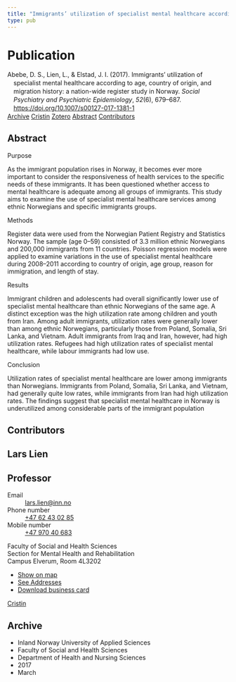 ```yaml
---
title: "Immigrants’ utilization of specialist mental healthcare according to age, country of origin, and migration history: a nation-wide register study in Norway"
type: pub
---
```

<h1>Publication</h1>
<article id="csl-bib-container-UNVYQMD3" class="csl-bib-container">
  <div class="csl-bib-body" style="line-height: 1.35; padding-left: 1em; text-indent:-1em;">
  <div class="csl-entry">Abebe, D. S., Lien, L., &amp; Elstad, J. I. (2017). Immigrants&#x2019; utilization of specialist mental healthcare according to age, country of origin, and migration history: a nation-wide register study in Norway. <i>Social Psychiatry and Psychiatric Epidemiology</i>, <i>52</i>(6), 679&#x2013;687. <a href="https://doi.org/10.1007/s00127-017-1381-1">https://doi.org/10.1007/s00127-017-1381-1</a></div>
</div>
  <div class="csl-bib-buttons">
    <a href="#taxonomy-article-UNVYQMD3" class="csl-bib-button">Archive</a>
    <a href="https://app.cristin.no/results/show.jsf?id=1461349" alt="Cristin URL" class="csl-bib-button">Cristin</a>
    <a href="http://zotero.org/groups/5022929/items/UNVYQMD3" alt="Zotero URL" class="csl-bib-button">Zotero</a>
    <a href="#abstract-article-UNVYQMD3" class="csl-bib-button">Abstract</a>
    <a href="#contributors-article-UNVYQMD3" class="csl-bib-button">Contributors</a>
  </div>
  <div id="csl-bib-meta-container-UNVYQMD3"></div>
</article>
<div id="csl-bib-meta-UNVYQMD3" class="csl-bib-meta">
  <article id="abstract-article-UNVYQMD3" class="abstract-article">
    <h1>Abstract</h1>
    Purpose 
 
As the immigrant population rises in Norway, it becomes ever more important to consider the responsiveness of health services to the specific needs of these immigrants. It has been questioned whether access to mental healthcare is adequate among all groups of immigrants. This study aims to examine the use of specialist mental healthcare services among ethnic Norwegians and specific immigrants groups. 
 
Methods 
 
Register data were used from the Norwegian Patient Registry and Statistics Norway. The sample (age 0–59) consisted of 3.3 million ethnic Norwegians and 200,000 immigrants from 11 countries. Poisson regression models were applied to examine variations in the use of specialist mental healthcare during 2008–2011 according to country of origin, age group, reason for immigration, and length of stay. 
 
Results 
 
Immigrant children and adolescents had overall significantly lower use of specialist mental healthcare than ethnic Norwegians of the same age. A distinct exception was the high utilization rate among children and youth from Iran. Among adult immigrants, utilization rates were generally lower than among ethnic Norwegians, particularly those from Poland, Somalia, Sri Lanka, and Vietnam. Adult immigrants from Iraq and Iran, however, had high utilization rates. Refugees had high utilization rates of specialist mental healthcare, while labour immigrants had low use. 
 
Conclusion 
 
Utilization rates of specialist mental healthcare are lower among immigrants than Norwegians. Immigrants from Poland, Somalia, Sri Lanka, and Vietnam, had generally quite low rates, while immigrants from Iran had high utilization rates. The findings suggest that specialist mental healthcare in Norway is underutilized among considerable parts of the immigrant population
  </article>
  <article id="contributors-article-UNVYQMD3" class="contributors-article">
    <h1>Contributors</h1>
    <div class="personas">
<div class="vrtx-hinn-person-card">
<div class="photo">
<i class="lar la-user-circle missing-person"></i>
</div>
<div class="info">
<hgroup><h1>Lars Lien</h1>
<h2>Professor</h2>
</hgroup><dl>
<dt>Email</dt>
<dd>
<a href="mailto:lars.lien@inn.no">lars.lien@inn.no</a>
</dd>
<dt>Phone number</dt>
<dd><a href="tel:+4762430285">
+47 62 43 02 85
</a></dd>
<dt>Mobile number</dt>
<dd><a href="tel:+4797040683">
+47 970 40 683
</a></dd>
</dl>
<p>
Faculty of Social and Health Sciences<br>
Section for Mental Health and Rehabilitation<br>
Campus Elverum,
Room 4L3202
</p>
<ul class="vrtx-hinn-links">
<li><a href="https://www.google.com/maps?q=60.88177,11.53669">Show on map</a></li>
<li><a href="https://www.inn.no/english/find-an-employee/lars-lien.html#vrtx-hinn-addresses">See Addresses</a></li>
<li><a href="https://www.inn.no/english/find-an-employee/lars-lien.html?vrtx=vcf">Download business card</a></li>
</ul>
</div>
</div>
<a href="https://app.cristin.no/persons/show.jsf?id=14287" alt="Cristin URL" class="personas-cristin">Cristin</a>
</div>
  </article>
  <article id="taxonomy-article-UNVYQMD3" class="taxonomy-article">
    <h1>Archive</h1>
    <ul>
      <li>Inland Norway University of Applied Sciences</li>
      <li>Faculty of Social and Health Sciences</li>
      <li>Department of Health and Nursing Sciences</li>
      <li>2017</li>
      <li>March</li>
    </ul>
  </article>
</div>
